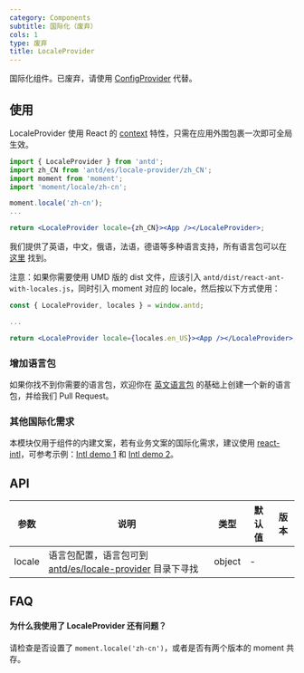 ```yaml
---
category: Components
subtitle: 国际化（废弃）
cols: 1
type: 废弃
title: LocaleProvider
---
```


国际化组件。已废弃，请使用 [ConfigProvider](/components/config-provider) 代替。

## 使用

LocaleProvider 使用 React 的 [context](https://facebook.github.io/react/docs/context.html) 特性，只需在应用外围包裹一次即可全局生效。

```jsx
import { LocaleProvider } from 'antd';
import zh_CN from 'antd/es/locale-provider/zh_CN';
import moment from 'moment';
import 'moment/locale/zh-cn';

moment.locale('zh-cn');
...

return <LocaleProvider locale={zh_CN}><App /></LocaleProvider>;
```

我们提供了英语，中文，俄语，法语，德语等多种语言支持，所有语言包可以在 [这里](https://github.com/ant-design/ant-design/blob/master/components/locale-provider/) 找到。

注意：如果你需要使用 UMD 版的 dist 文件，应该引入 `antd/dist/react-ant-with-locales.js`，同时引入 moment 对应的 locale，然后按以下方式使用：

```jsx
const { LocaleProvider, locales } = window.antd;

...

return <LocaleProvider locale={locales.en_US}><App /></LocaleProvider>;
```

### 增加语言包

如果你找不到你需要的语言包，欢迎你在 [英文语言包](https://github.com/ant-design/ant-design/blob/master/components/locale-provider/en_US.tsx) 的基础上创建一个新的语言包，并给我们 Pull Request。

### 其他国际化需求

本模块仅用于组件的内建文案，若有业务文案的国际化需求，建议使用 [react-intl](https://github.com/yahoo/react-intl)，可参考示例：[Intl demo 1](http://github.com/ant-design/intl-example) 和 [Intl demo 2](http://yiminghe.me/learning-react/examples/react-intl.html?locale=en-US)。

## API

| 参数 | 说明 | 类型 | 默认值 | 版本 |
| --- | --- | --- | --- | --- |
| locale | 语言包配置，语言包可到 [antd/es/locale-provider](http://unpkg.com/antd/es/locale-provider/) 目录下寻找 | object | - |  |

## FAQ

#### 为什么我使用了 LocaleProvider 还有问题？

请检查是否设置了 `moment.locale('zh-cn')`，或者是否有两个版本的 moment 共存。
